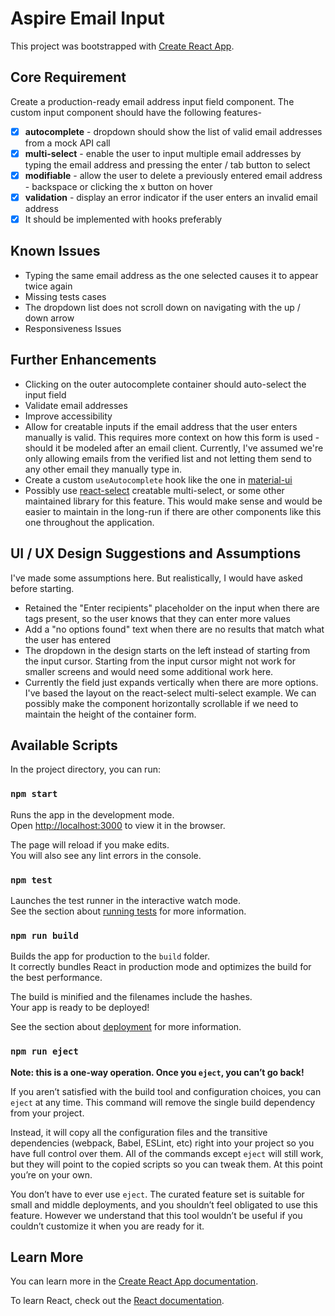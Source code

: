 # Aspire Email Input

This project was bootstrapped with [Create React App](https://github.com/facebook/create-react-app).

## Core Requirement

Create a production-ready email address input field component.
The custom input component should have the following features-

- [x] **autocomplete** - dropdown should show the list of valid email addresses from a mock API call
- [x] **multi-select** - enable the user to input multiple email addresses by typing the email address and pressing the enter / tab button to select
- [x] **modifiable** - allow the user to delete a previously entered email address - backspace or clicking the x button on hover
- [x] **validation** - display an error indicator if the user enters an invalid email address
- [x] It should be implemented with hooks preferably

## Known Issues

- Typing the same email address as the one selected causes it to appear twice again
- Missing tests cases
- The dropdown list does not scroll down on navigating with the up / down arrow
- Responsiveness Issues

## Further Enhancements

- Clicking on the outer autocomplete container should auto-select the input field
- Validate email addresses
- Improve accessibility
- Allow for creatable inputs if the email address that the user enters manually is valid. This requires more context on how this form is used - should it be modeled after an email client. Currently, I've assumed we're only allowing emails from the verified list and not letting them send to any other email they manually type in.
- Create a custom `useAutocomplete` hook like the one in [material-ui](https://github.com/mui/material-ui/blob/master/packages/mui-base/src/AutocompleteUnstyled/useAutocomplete.js)
- Possibly use [react-select](https://react-select.com/home) creatable multi-select, or some other maintained library for this feature. This would make sense and would be easier to maintain in the long-run if there are other components like this one throughout the application.

## UI / UX Design Suggestions and Assumptions

I've made some assumptions here. But realistically, I would have asked before starting.

- Retained the "Enter recipients" placeholder on the input when there are tags present, so the user knows that they can enter more values
- Add a "no options found" text when there are no results that match what the user has entered
- The dropdown in the design starts on the left instead of starting from the input cursor. Starting from the input cursor might not work for smaller screens and would need some additional work here.
- Currently the field just expands vertically when there are more options. I've based the layout on the react-select multi-select example. We can possibly make the component horizontally scrollable if we need to maintain the height of the container form.

## Available Scripts

In the project directory, you can run:

### `npm start`

Runs the app in the development mode.\
Open [http://localhost:3000](http://localhost:3000) to view it in the browser.

The page will reload if you make edits.\
You will also see any lint errors in the console.

### `npm test`

Launches the test runner in the interactive watch mode.\
See the section about [running tests](https://facebook.github.io/create-react-app/docs/running-tests) for more information.

### `npm run build`

Builds the app for production to the `build` folder.\
It correctly bundles React in production mode and optimizes the build for the best performance.

The build is minified and the filenames include the hashes.\
Your app is ready to be deployed!

See the section about [deployment](https://facebook.github.io/create-react-app/docs/deployment) for more information.

### `npm run eject`

**Note: this is a one-way operation. Once you `eject`, you can’t go back!**

If you aren’t satisfied with the build tool and configuration choices, you can `eject` at any time. This command will remove the single build dependency from your project.

Instead, it will copy all the configuration files and the transitive dependencies (webpack, Babel, ESLint, etc) right into your project so you have full control over them. All of the commands except `eject` will still work, but they will point to the copied scripts so you can tweak them. At this point you’re on your own.

You don’t have to ever use `eject`. The curated feature set is suitable for small and middle deployments, and you shouldn’t feel obligated to use this feature. However we understand that this tool wouldn’t be useful if you couldn’t customize it when you are ready for it.

## Learn More

You can learn more in the [Create React App documentation](https://facebook.github.io/create-react-app/docs/getting-started).

To learn React, check out the [React documentation](https://reactjs.org/).
